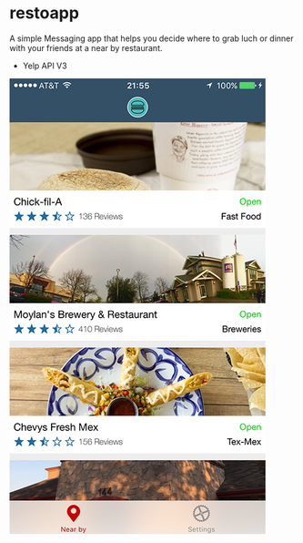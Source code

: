 # restoapp

A simple Messaging app that helps you decide where to grab luch or dinner with your friends at a near by restaurant.

- Yelp API V3

![alt tag](Images/RestoApp_1.PNG?raw=true)

